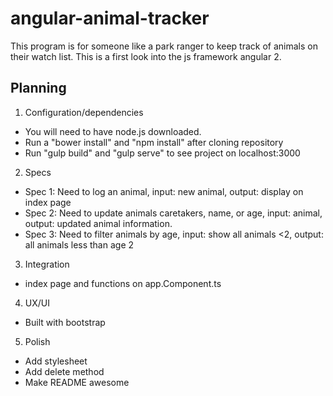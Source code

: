 # angular-animal-tracker

This program is for someone like a park ranger to keep track of animals on their watch list. This is a first look into the js framework angular 2.

## Planning

1. Configuration/dependencies
  * You will need to have node.js downloaded.
  * Run a "bower install" and "npm install" after cloning repository
  * Run "gulp build" and "gulp serve" to see project on localhost:3000

2. Specs
  * Spec 1: Need to log an animal, input: new animal, output: display on index page
  * Spec 2: Need to update animals caretakers, name, or age, input: animal, output: updated animal information.
  * Spec 3: Need to filter animals by age, input: show all animals <2, output: all animals less than age 2

3. Integration
  * index page and functions on app.Component.ts

4. UX/UI
  * Built with bootstrap

5. Polish
  * Add stylesheet
  * Add delete method
  * Make README awesome

